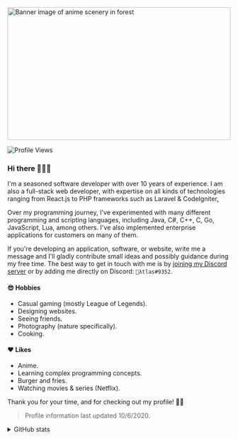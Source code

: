 <img alt="Banner image of anime scenery in forest" height="300px" width="100%" src="https://i.pinimg.com/originals/7a/7d/cf/7a7dcfa6474ec4cbfa81113eebe3c0dc.jpg" />

![Profile Views](https://komarev.com/ghpvc/?username=atlx)

### Hi there 🙋🏻‍♂️

I'm a seasoned software developer with over 10 years of experience. I am also a full-stack web developer, with expertise on all kinds of technologies ranging from React.js to PHP frameworks such as Laravel & CodeIgniter[.](https://discord.gg/H3eMUXp)

Over my programming journey, I've experimented with many different programming and scripting languages, including Java, C#, C++, C, Go, JavaScript, Lua, among others. I've also implemented enterprise applications for customers on many of them.

If you're developing an application, software, or website, write me a message and I'll gladly contribute small ideas and possibly guidance during my free time. The best way to get in touch with me is by [joining my Discord server](https://discord.gg/H3eMUXp) or by adding me directly on Discord: `🌌λtlas#9352`.

#### 😎 Hobbies

* Casual gaming (mostly League of Legends).
* Designing websites.
* Seeing friends.
* Photography (nature specifically).
* Cooking.

#### ❤️ Likes

* Anime.
* Learning complex programming concepts.
* Burger and fries.
* Watching movies & series (Netflix).

Thank you for your time, and for checking out my profile! 🐱‍👤

> Profile information last updated 10/6/2020.

<details>
  <summary>GitHub stats</summary>
  <br/>
  
  [![Atlas' GitHub stats](https://github-readme-stats.vercel.app/api?username=atlx&bg_color=30,e96443,904e95&title_color=fff&text_color=fff)](https://github.com/anuraghazra/github-readme-stats)

  [![Atlas' top languages](https://github-readme-stats.vercel.app/api/top-langs/?username=atlx&langs_count=10&layout=compact)](https://github.com/anuraghazra/github-readme-stats)
</details>
